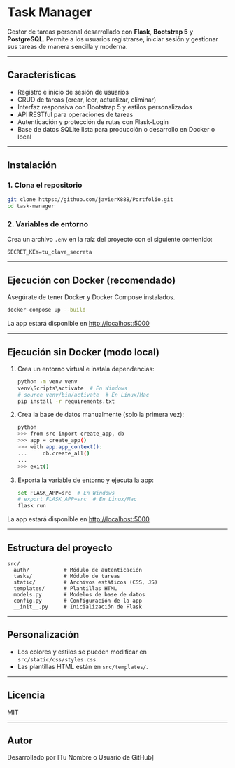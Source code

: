 # Task Manager

Gestor de tareas personal desarrollado con **Flask**, **Bootstrap 5** y **PostgreSQL**. Permite a los usuarios registrarse, iniciar sesión y gestionar sus tareas de manera sencilla y moderna.

---

## Características

- Registro e inicio de sesión de usuarios
- CRUD de tareas (crear, leer, actualizar, eliminar)
- Interfaz responsiva con Bootstrap 5 y estilos personalizados
- API RESTful para operaciones de tareas
- Autenticación y protección de rutas con Flask-Login
- Base de datos SQLite lista para producción o desarrollo en Docker o local

---

## Instalación

### 1. Clona el repositorio

```sh
git clone https://github.com/javierX888/Portfolio.git
cd task-manager
```

### 2. Variables de entorno

Crea un archivo `.env` en la raíz del proyecto con el siguiente contenido:

```
SECRET_KEY=tu_clave_secreta
```

---

## Ejecución con Docker (recomendado)

Asegúrate de tener Docker y Docker Compose instalados.

```sh
docker-compose up --build
```

La app estará disponible en [http://localhost:5000](http://localhost:5000)

---

## Ejecución sin Docker (modo local)

1. Crea un entorno virtual e instala dependencias:

    ```sh
    python -m venv venv
    venv\Scripts\activate  # En Windows
    # source venv/bin/activate  # En Linux/Mac
    pip install -r requirements.txt
    ```

2. Crea la base de datos manualmente (solo la primera vez):

    ```sh
    python
    >>> from src import create_app, db
    >>> app = create_app()
    >>> with app.app_context():
    ...     db.create_all()
    ...
    >>> exit()
    ```

3. Exporta la variable de entorno y ejecuta la app:

    ```sh
    set FLASK_APP=src  # En Windows
    # export FLASK_APP=src  # En Linux/Mac
    flask run
    ```

La app estará disponible en [http://localhost:5000](http://localhost:5000)

---

## Estructura del proyecto

```
src/
  auth/           # Módulo de autenticación
  tasks/          # Módulo de tareas
  static/         # Archivos estáticos (CSS, JS)
  templates/      # Plantillas HTML
  models.py       # Modelos de base de datos
  config.py       # Configuración de la app
  __init__.py     # Inicialización de Flask
```

---

## Personalización

- Los colores y estilos se pueden modificar en `src/static/css/styles.css`.
- Las plantillas HTML están en `src/templates/`.

---

## Licencia

MIT

---

## Autor

Desarrollado por [Tu Nombre o Usuario de GitHub]